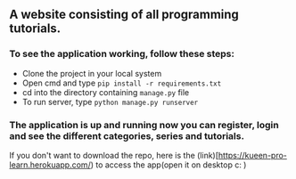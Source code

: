 ## A website consisting of all programming tutorials.

### To see the application working, follow these steps:
- Clone the project in your local system
- Open cmd and type `pip install -r requirements.txt`
- cd into the directory containing `manage.py` file
- To run server, type `python manage.py runserver`

### The application is up and running now you can register, login and see the different categories, series and tutorials.

If you don't want to download the repo, here is the (link)[https://kueen-pro-learn.herokuapp.com/) to access the app(open it on desktop c: )
